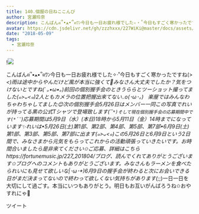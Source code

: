 ```yaml
---
title: 140.個握の日ねここんび
author: 宮瀬玲奈
description: こんばんฅ՞•ﻌ•՞ฅﾜﾝ今日も一日お疲れ様でした✧‧˚今日もすごく寒かったですね(&gt;_&lt;)雨は途中からやんだけど風が本当に強くて🍃みなさん大丈夫でしたか？気をつけないとですね(´ ｡•ω•｡)前回の個別握手会のときう...
avatar: https://cdn.jsdelivr.net/gh/zzzhxxx/227WiKi@master/docs/assets/photo/avatar/reina.jpg
date: "2018-05-09"
tags:
  - 宮瀬玲奈
---
```


!![](https://cdn.jsdelivr.net/gh/zzzhxxx/227WiKi-image@master/blog-image/reina-2018-05-09_1.jpg)


こんばんฅ՞•ﻌ•՞ฅﾜﾝ今日も一日お疲れ様でした✧‧˚今日もすごく寒かったですね(>_<)雨は途中からやんだけど風が本当に強くて🍃みなさん大丈夫でしたか？気をつけないとですね(´ ｡•ω•｡)前回の個別握手会のときうららとツーショット撮ってました(๑>ᴗ<๑)2人ともカメラの位置把握出来てない..o(･ω･｡)   楽屋ではみんなわちゃわちゃしてました😊次の個別握手会5月26日はメンバー一同この写真でれいが持ってる黒の公式Tシャツで登場致します(*´˘`*)そして現在個別握手会の応募期間中です(*´˘`*)応募期間は5月9日（水）(本日)18時から5月11日（金）14時までになっています✨れいは•5月26日(土)第1部、第2部、第4部、第5部、第7部•6月9日(土)第1部、第3部、第5部、第7部に出ます(๑>ᴗ<๑)この5月26日と6月9日という2日間で、みなさまから元気をもらってこれからの活動頑張っていきたいです。お時間合いましたら是非来てください✩ご応募、詳細はこちらhttps://fortunemusic.jp/227_201804/ブログ、読んでくれてありがとうございます✩ブログへのコメントもありがとうございます。みなさんもラーメンを食べたられいにも見せて欲しいな|･ω･*)6月9日の握手会が終わると次にお会いできる日がまだ決まってないので終わって欲しくない気持ちがあります(;_;)一日一日を大切にして過ごす。本当にいつもありがとう。明日もお互いがんばろうね✩おやすれにゃ💓


ツイート



